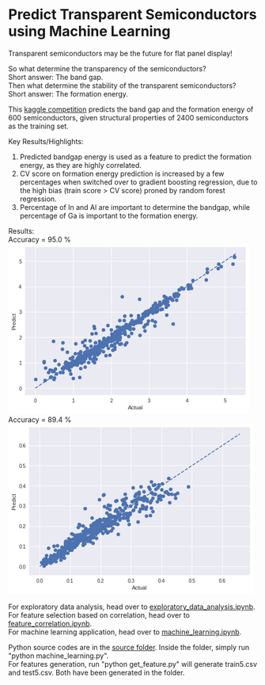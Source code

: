 # Predict Transparent Semiconductors using Machine Learning
Transparent semiconductors may be the future for flat panel display!<br>

So what determine the transparency of the semiconductors? <br>
Short answer: The band gap. <br>
Then what determine the stability of the transparent semiconductors? <br>
Short answer: The formation energy. <br>

This [kaggle competition](https://www.kaggle.com/c/nomad2018-predict-transparent-conductors/) predicts the band gap and the formation energy of 600 semiconductors, given structural properties of 2400 semiconductors as the training set.

Key Results/Highlights:
1. Predicted bandgap energy is used as a feature to predict the formation energy, as they are highly correlated. <br>
2. CV score on formation energy prediction is increased by a few percentages when switched over to gradient boosting regression, due to the high bias (train score > CV score) proned by random forest regression.
3. Percentage of In and Al are important to determine the bandgap, while percentage of Ga is important to the formation energy.

Results: <br>
Accuracy = 95.0 % <br>
<img src=bandgap.png> <br>
Accuracy = 89.4 % <br>
<img src=formation.png> <br>

For exploratory data analysis, head over to [exploratory_data_analysis.ipynb](exploratory_data_analysis.ipynb). <br>
For feature selection based on correlation, head over to [feature_correlation.ipynb](feature_correlation.ipynb). <br>
For machine learning application, head over to [machine_learning.ipynb](machine_learning.ipynb). <br>

Python source codes are in the [source folder](source). Inside the folder, simply run "python machine_learning.py". <br>
For features generation, run "python get_feature.py" will generate train5.csv and test5.csv. Both have been generated in the folder.
